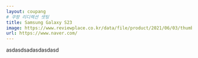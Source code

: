 ```yaml
---
layout: coupang
# 쿠팡 리디렉션 셋팅
title: Samsung Galaxy S23
image: https://www.reviewplace.co.kr/data/file/product/2021/06/03/thumb-987895529_nraxMYRN_9d072379e7324cf5a5647b0ab21334b2f583c328_420x420.jpg
url: https://www.naver.com/
---
```

asdasdsadasdasdasd
